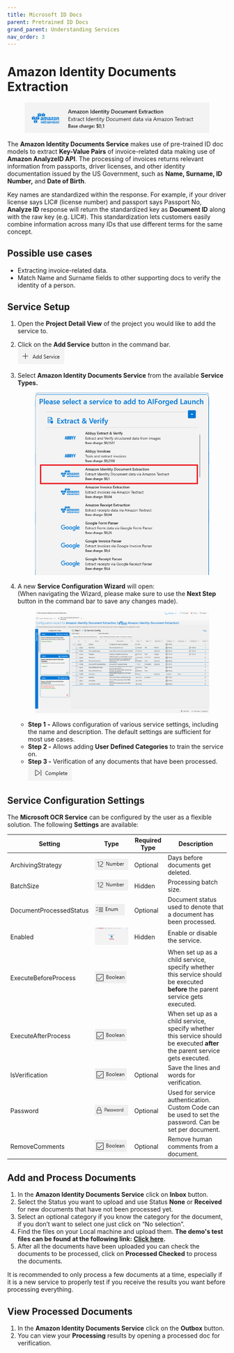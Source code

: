 ```yaml
---
title: Microsoft ID Docs
parent: Pretrained ID Docs
grand_parent: Understanding Services
nav_order: 3
---
```


# Amazon Identity Documents Extraction

<figure><img src="../../.gitbook/assets/image (2) (1) (4).png" alt=""><figcaption></figcaption></figure>

The **Amazon Identity Documents Service** makes use of pre-trained ID doc models to extract **Key-Value Pairs** of invoice-related data making use of **Amazon AnalyzeID API**. The processing of invoices returns relevant information from passports, driver licenses, and other identity documentation issued by the US Government, such as **Name, Surname, ID Number,** and **Date of Birth**.

Key names are standardized within the response. For example, if your driver license says LIC# (license number) and passport says Passport No, **Analyze ID** response will return the standardized key as **Document ID** along with the raw key (e.g. LIC#). This standardization lets customers easily combine information across many IDs that use different terms for the same concept.

## Possible use cases <a href="#possible-use-cases" id="possible-use-cases"></a>

* Extracting invoice-related data.
* Match Name and Surname fields to other supporting docs to verify the identity of a person.

## Service Setup

1. Open the **Project Detail View** of the project you would like to add the service to.
2. Click on the **Add Service** button in the command bar.\
   ![](<../../.gitbook/assets/image (82) (1).png>)
3.  Select **Amazon Identity Documents Service** from the available **Service Types.**

    <figure><img src="../../.gitbook/assets/image (3) (3).png" alt=""><figcaption></figcaption></figure>
4.  A new **Service Configuration Wizard** will open:\
    (When navigating the Wizard, please make sure to use the **Next Step** button in the command bar to save any changes made).

    <figure><img src="../../.gitbook/assets/image (1) (3) (2).png" alt=""><figcaption></figcaption></figure>

    * **Step 1** **-** Allows configuration of various service settings, including the name and description. The default settings are sufficient for most use cases.
    * **Step 2 -** Allows adding **User Defined Categories** to train the service on.
    * **Step 3 -** Verification of any documents that have been processed.\
      ![](<../../.gitbook/assets/image (84) (1).png>)

## Service Configuration Settings

The **Microsoft OCR Service** can be configured by the user as a flexible solution. The following **Settings** are available:

| Setting                 | Type                                                           | Required Type | Description                                                                                                                  |
| ----------------------- | -------------------------------------------------------------- | ------------- | ---------------------------------------------------------------------------------------------------------------------------- |
| ArchivingStrategy       | ![](<../../.gitbook/assets/image (14) (6).png>)                | Optional      | Days before documents get deleted.                                                                                           |
| BatchSize               | ![](<../../.gitbook/assets/image (5) (3).png>)                 | Hidden        | Processing batch size.                                                                                                       |
| DocumentProcessedStatus | ![](<../../.gitbook/assets/image (6) (4).png>)                 | Optional      | Document status used to denote that a document has been processed.                                                           |
| Enabled                 | ![](<../../.gitbook/assets/image (15) (1) (1).png>)            | Hidden        | Enable or disable the service.                                                                                               |
| ExecuteBeforeProcess    | ![](<../../.gitbook/assets/image (15) (1).png>)                |               | When set up as a child service, specify whether this service should be executed **before** the parent service gets executed. |
| ExecuteAfterProcess     | ![](<../../.gitbook/assets/image (1) (1) (3) (1) (1).png>)     |               | When set up as a child service, specify whether this service should be executed **after** the parent service gets executed.  |
| IsVerification          | ![](<../../.gitbook/assets/image (15) (1).png>)                | Optional      | Save the lines and words for verification.                                                                                   |
| Password                | ![](<../../.gitbook/assets/image (3) (5) (1).png>)             | Optional      | Used for service authentication. Custom Code can be used to set the password. Can be set per document.                       |
| RemoveComments          | ![](<../../.gitbook/assets/image (1) (1) (3) (1) (1) (1).png>) | Optional      | Remove human comments from a document.                                                                                       |

## Add and Process Documents

1. In the **Amazon Identity Documents Service** click on **Inbox** button.
2. Select the Status you want to upload and use Status **None** or **Received** for new documents that have not been processed yet.
3. Select an optional category if you know the category for the document, if you don’t want to select one just click on “No selection”.
4. Find the files on your Local machine and upload them. **The demo's test files can be found at the following link:** [**Click here**](https://larchold-my.sharepoint.com/:u:/g/personal/jannie\_larcai\_com/Ec-\_k8RmUqNAv6WgCgwItfcBTRp1Gk0V6OeyTj2S3SIUQg?e=EquxX9)**.**
5. After all the documents have been uploaded you can check the documents to be processed, click on **Processed Checked** to process the documents.

It is recommended to only process a few documents at a time, especially if it is a new service to properly test if you receive the results you want before processing everything.

## View Processed Documents <a href="#view-processed-documents" id="view-processed-documents"></a>

1. In the **Amazon Identity Documents Service** click on the **Outbox** button.
2. You can view your **Processing** results by opening a processed doc for verification.
